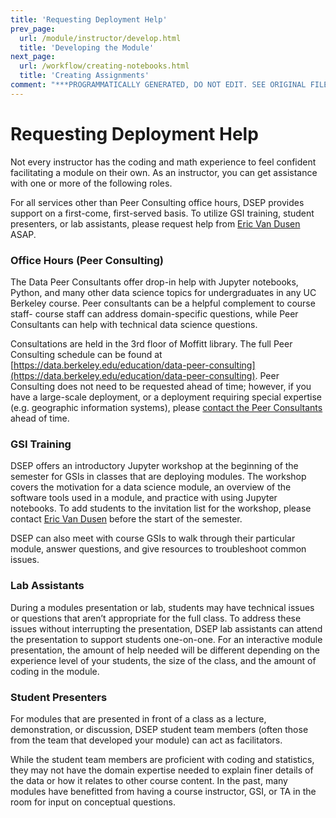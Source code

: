 ```yaml
---
title: 'Requesting Deployment Help'
prev_page:
  url: /module/instructor/develop.html
  title: 'Developing the Module'
next_page:
  url: /workflow/creating-notebooks.html
  title: 'Creating Assignments'
comment: "***PROGRAMMATICALLY GENERATED, DO NOT EDIT. SEE ORIGINAL FILES IN /content***"
---
```

# Requesting Deployment Help

Not every instructor has the coding and math experience to feel confident facilitating a module on their own. As an instructor, you can get assistance with one or more of the following roles.

For all services other than Peer Consulting office hours, DSEP provides support on a first-come, first-served basis. To utilize GSI training, student presenters, or lab assistants, please request help from [Eric Van Dusen](mailto:ericvd@berkeley.edu) ASAP.

### Office Hours (Peer Consulting)

The Data Peer Consultants offer drop-in help with Jupyter notebooks, Python, and many other data science topics for undergraduates in any UC Berkeley course. Peer consultants can be a helpful complement to course staff- course staff can address domain-specific questions, while Peer Consultants can help with technical data science questions.

Consultations are held in the 3rd floor of Moffitt library. The full Peer Consulting schedule can be found at [https://data.berkeley.edu/education/data-peer-consulting](https://data.berkeley.edu/education/data-peer-consulting). Peer Consulting does not need to be requested ahead of time; however, if you have a large-scale deployment, or a deployment requiring special expertise (e.g. geographic information systems), please [contact the Peer Consultants](mailto:ds-peer-consulting@berkeley.edu) ahead of time.

### GSI Training

DSEP offers an introductory Jupyter workshop at the beginning of the semester for GSIs in classes that are deploying modules. The workshop covers the motivation for a data science module, an overview of the software tools used in a module, and practice with using Jupyter notebooks. To add students to the invitation list for the workshop, please contact [Eric Van Dusen](mailto:ericvd@berkeley.edu) before the start of the semester.

DSEP can also meet with course GSIs to walk through their particular module, answer questions, and give resources to troubleshoot common issues.

### Lab Assistants

During a modules presentation or lab, students may have technical issues or questions that aren’t appropriate for the full class. To address these issues without interrupting the presentation, DSEP lab assistants can attend the presentation to support students one-on-one. For an interactive module presentation, the amount of help needed will be different depending on the experience level of your students, the size of the class, and the amount of coding in the module.

### Student Presenters

For modules that are presented in front of a class as a lecture, demonstration, or discussion, DSEP student team members (often those from the team that developed your module) can act as facilitators.

While the student team members are proficient with coding and statistics, they may not have the domain expertise needed to explain finer details of the data or how it relates to other course content. In the past, many modules have benefitted from having a course instructor, GSI, or TA in the room for input on conceptual questions.